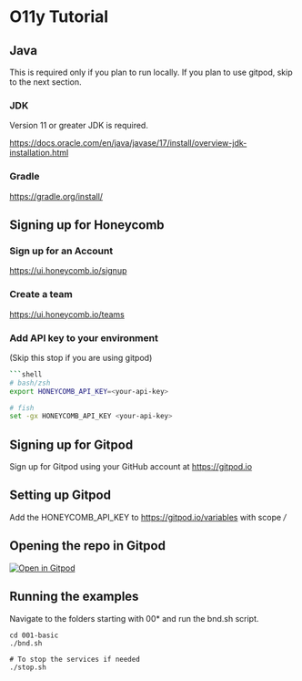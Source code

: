 # O11y Tutorial

## Java

This is required only if you plan to run locally. If you plan to use gitpod, skip to the next section.

### JDK

Version 11 or greater JDK is required.

https://docs.oracle.com/en/java/javase/17/install/overview-jdk-installation.html

### Gradle

https://gradle.org/install/

## Signing up for Honeycomb

### Sign up for an Account

https://ui.honeycomb.io/signup

### Create a team

https://ui.honeycomb.io/teams

### Add API key to your environment

(Skip this stop if you are using gitpod)

```bash
```shell
# bash/zsh
export HONEYCOMB_API_KEY=<your-api-key>

# fish
set -gx HONEYCOMB_API_KEY <your-api-key>
```

## Signing up for Gitpod

Sign up for Gitpod using your GitHub account at https://gitpod.io

## Setting up Gitpod

Add the HONEYCOMB_API_KEY to https://gitpod.io/variables with scope */*

## Opening the repo in Gitpod

[![Open in Gitpod](https://gitpod.io/button/open-in-gitpod.svg)](https://gitpod.io/#https://github.com/kaushald/o11y-tutorial)


## Running the examples

Navigate to the folders starting with 00* and run the bnd.sh script.

```shell
cd 001-basic
./bnd.sh

# To stop the services if needed
./stop.sh
```


